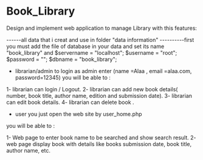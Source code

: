 # Book_Library

Design and implement web application to manage Library with this features:

------all data that i creat and use in folder "data information"
----------first you must add the file of database in your data and set its name "book_library"
and 
$servername = "localhost";
$username = "root";
$password = "";
$dbname = "book_library";

- librarian/admin
to login as admin enter (name =Alaa , email =alaa.com, password=12345)
you will be able to :

1- librarian can login / Logout.
2- librarian can add new book details( number, book title, author name, edition and submission
date).
3- librarian can edit book details.
4- librarian can delete book .
- user
you just open the web site by user_home.php

you will be able to :

1- Web page to enter book name to be searched and show search result.
2- web page display book with details like books submission date, book title, author name, etc.

